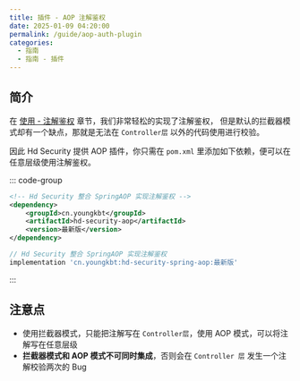 ```yaml
---
title: 插件 - AOP 注解鉴权
date: 2025-01-09 04:20:00
permalink: /guide/aop-auth-plugin
categories:
  - 指南
  - 指南 - 插件
---
```



## 简介

在 [使用 - 注解鉴权](/guide/auth-annotation) 章节，我们非常轻松的实现了注解鉴权， 但是默认的拦截器模式却有一个缺点，那就是无法在 `Controller层` 以外的代码使用进行校验。

因此 Hd Security 提供 AOP 插件，你只需在 `pom.xml` 里添加如下依赖，便可以在任意层级使用注解鉴权。

::: code-group

```xml [Maven 方式]
<!-- Hd Security 整合 SpringAOP 实现注解鉴权 -->
<dependency>
    <groupId>cn.youngkbt</groupId>
    <artifactId>hd-security-aop</artifactId>
    <version>最新版</version>
</dependency>
```



```groovy [Gradle 方式]
// Hd Security 整合 SpringAOP 实现注解鉴权
implementation 'cn.youngkbt:hd-security-spring-aop:最新版'
```

:::

## 注意点

- 使用拦截器模式，只能把注解写在 `Controller层`，使用 AOP 模式，可以将注解写在任意层级
- **拦截器模式和 AOP 模式不可同时集成**，否则会在 `Controller 层` 发生一个注解校验两次的 Bug
